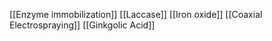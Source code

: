 [[Enzyme immobilization]]
[[Laccase]]
[[Iron oxide]]
[[Coaxial Electrospraying]]
[[Ginkgolic Acid]]
